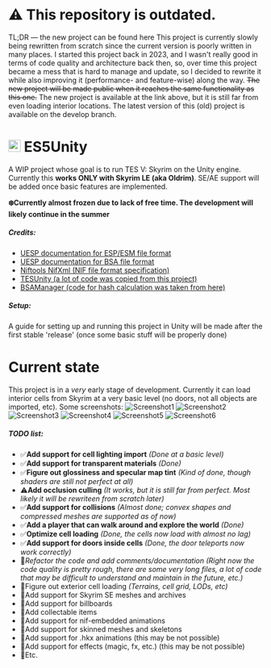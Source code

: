 # ⚠️ This repository is outdated.
TL;DR — the new project can be found here
This project is currently slowly being rewritten from scratch since the current version is poorly written in many places. I started this project back in 2023, and I wasn't really good in terms of code quality and architecture back then, so, over time this project became a mess that is hard to manage and update, so I decided to rewrite it while also improving it (performance- and feature-wise) along the way. ~~The new project will be made public when it reaches the same functionality as this one.~~ The new project is available at the link above, but it is still far from even loading interior locations. The latest version of this (old) project is available on the develop branch.

# <img src="https://github.com/Suslanium/ES5Unity/assets/84632927/4e23b155-8d36-472d-90f8-40c148b9b1e4" width="24" height="24"/> ES5Unity
A WIP project whose goal is to run TES V: Skyrim on the Unity engine. Currently this **works ONLY with Skyrim LE (aka Oldrim)**. SE/AE support will be added once basic features are implemented.

**❄️Currently almost frozen due to lack of free time. The development will likely continue in the summer**

##### Credits:
+ [UESP documentation for ESP/ESM file format](https://en.uesp.net/wiki/Skyrim_Mod:Mod_File_Format)
+ [UESP documentation for BSA file format](https://en.uesp.net/wiki/Skyrim_Mod:Archive_File_Format)
+ [Niftools NifXml (NIF file format specification)](https://github.com/niftools/nifxml)
+ [TESUnity (a lot of code was copied from this project)](https://github.com/ColeDeanShepherd/TESUnity)
+ [BSAManager (code for hash calculation was taken from here)](https://github.com/philjord/BSAManager)

##### Setup:
A guide for setting up and running this project in Unity will be made after the first stable 'release' (once some basic stuff will be properly done)

# Current state
This project is in a *very* early stage of development. Currently it can load interior cells from Skyrim at a very basic level (no doors, not all objects are imported, etc).
Some screenshots:
![Screenshot1](https://github.com/Suslanium/ES5Unity/assets/84632927/e421be83-2705-43c4-acaa-31e6edb41fd8)
![Screenshot2](https://github.com/Suslanium/ES5Unity/assets/84632927/df8542ea-e79d-4df0-9a9f-5ffda1cb2812)
![Screenshot3](https://github.com/Suslanium/ES5Unity/assets/84632927/d42ca88f-82db-4c60-bd5f-c57063e441b7)
![Screenshot4](https://github.com/Suslanium/ES5Unity/assets/84632927/ac75c897-fcc7-441f-934c-87597e827620)
![Screenshot5](https://github.com/Suslanium/ES5Unity/assets/84632927/d2459143-593f-4af1-ab7c-af198e8c11af)
![Screenshot6](https://github.com/Suslanium/ES5Unity/assets/84632927/ab9491ba-46ee-4c7b-aab3-0814fffecc1c)

##### TODO list:
+ ✅**Add support for cell lighting import** *(Done at a basic level)*
+ ✅**Add support for transparent materials** *(Done)*
+ ✅**Figure out glossiness and specular map tint** *(Kind of done, though shaders are still not perfect at all)*
+ ⚠️**Add occlusion culling** *(It works, but it is still far from perfect. Most likely it will be rewriteen from scratch later)*
+ ✅**Add support for collisions** *(Almost done; convex shapes and compressed meshes are supported as of now)*
+ ✅**Add a player that can walk around and explore the world** *(Done)*
+ ✅**Optimize cell loading** *(Done, the cells now load with almost no lag)*
+ ✅**Add support for doors inside cells** *(Done, the door teleports now work correctly)*
+ 🔄*Refactor the code and add comments/documentation* *(Right now the code quality is pretty rough, there are some very long files, a lot of code that may be difficult to understand and maintain in the future, etc.)*
+ 🔲Figure out exterior cell loading *(Terrains, cell grid, LODs, etc)*
+ 🔲Add support for Skyrim SE meshes and archives
+ 🔲Add support for billboards
+ 🔲Add collectable items
+ 🔲Add support for nif-embedded animations
+ 🔲Add support for skinned meshes and skeletons
+ 🔲Add support for .hkx animations (this may be not possible)
+ 🔲Add support for effects (magic, fx, etc.) (this may be not possible)
+ 🔲Etc.
